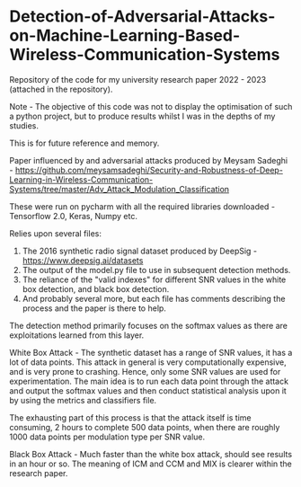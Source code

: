 # Detection-of-Adversarial-Attacks-on-Machine-Learning-Based-Wireless-Communication-Systems
Repository of the code for my university research paper 2022 - 2023 (attached in the repository).

Note - The objective of this code was not to display the optimisation of such a python project, but to produce results whilst I was in the depths of my studies.

This is for future reference and memory.  

Paper influenced by and adversarial attacks produced by Meysam Sadeghi - https://github.com/meysamsadeghi/Security-and-Robustness-of-Deep-Learning-in-Wireless-Communication-Systems/tree/master/Adv_Attack_Modulation_Classification

These were run on pycharm with all the required libraries downloaded - Tensorflow 2.0, Keras, Numpy etc.

Relies upon several files:
1) The 2016 synthetic radio signal dataset produced by DeepSig - https://www.deepsig.ai/datasets
2) The output of the model.py file to use in subsequent detection methods.
3) The reliance of the "valid indexes" for different SNR values in the white box detection, and black box detection.
4) And probably several more, but each file has comments describing the process and the paper is there to help.


The detection method primarily focuses on the softmax values as there are exploitations learned from this layer.

White Box Attack -
The synthetic dataset has a range of SNR values, it has a lot of data points.
This attack in general is very computationally expensive, and is very prone to crashing. Hence, only some SNR values are used for experimentation. The main idea is to run each data point through the attack and output the softmax values and then conduct statistical analysis upon it by using the metrics and classifiers file.

The exhausting part of this process is that the attack itself is time consuming, 2 hours to complete 500 data points, when there are roughly 1000 data points per modulation type per SNR value.


Black Box Attack - 
Much faster than the white box attack, should see results in an hour or so. The meaning of ICM and CCM and MIX is clearer within the research paper. 





